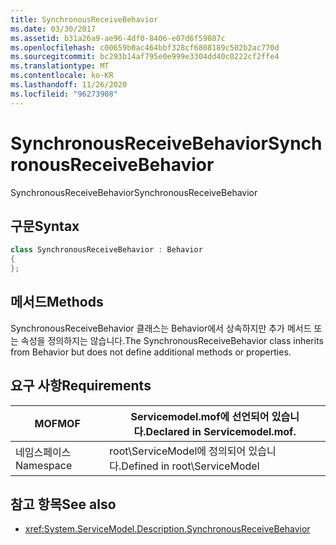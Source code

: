 ```yaml
---
title: SynchronousReceiveBehavior
ms.date: 03/30/2017
ms.assetid: b31a26a9-ae96-4df0-8406-e07d6f59087c
ms.openlocfilehash: c00659b0ac464bbf328cf6808189c502b2ac770d
ms.sourcegitcommit: bc293b14af795e0e999e3304dd40c0222cf2ffe4
ms.translationtype: MT
ms.contentlocale: ko-KR
ms.lasthandoff: 11/26/2020
ms.locfileid: "96273908"
---
```

# <a name="synchronousreceivebehavior"></a><span data-ttu-id="fd283-102">SynchronousReceiveBehavior</span><span class="sxs-lookup"><span data-stu-id="fd283-102">SynchronousReceiveBehavior</span></span>

<span data-ttu-id="fd283-103">SynchronousReceiveBehavior</span><span class="sxs-lookup"><span data-stu-id="fd283-103">SynchronousReceiveBehavior</span></span>  
  
## <a name="syntax"></a><span data-ttu-id="fd283-104">구문</span><span class="sxs-lookup"><span data-stu-id="fd283-104">Syntax</span></span>  
  
```csharp
class SynchronousReceiveBehavior : Behavior  
{  
};  
```  
  
## <a name="methods"></a><span data-ttu-id="fd283-105">메서드</span><span class="sxs-lookup"><span data-stu-id="fd283-105">Methods</span></span>  

 <span data-ttu-id="fd283-106">SynchronousReceiveBehavior 클래스는 Behavior에서 상속하지만 추가 메서드 또는 속성을 정의하지는 않습니다.</span><span class="sxs-lookup"><span data-stu-id="fd283-106">The SynchronousReceiveBehavior class inherits from Behavior but does not define additional methods or properties.</span></span>  
  
## <a name="requirements"></a><span data-ttu-id="fd283-107">요구 사항</span><span class="sxs-lookup"><span data-stu-id="fd283-107">Requirements</span></span>  
  
|<span data-ttu-id="fd283-108">MOF</span><span class="sxs-lookup"><span data-stu-id="fd283-108">MOF</span></span>|<span data-ttu-id="fd283-109">Servicemodel.mof에 선언되어 있습니다.</span><span class="sxs-lookup"><span data-stu-id="fd283-109">Declared in Servicemodel.mof.</span></span>|  
|---------|-----------------------------------|  
|<span data-ttu-id="fd283-110">네임스페이스</span><span class="sxs-lookup"><span data-stu-id="fd283-110">Namespace</span></span>|<span data-ttu-id="fd283-111">root\ServiceModel에 정의되어 있습니다.</span><span class="sxs-lookup"><span data-stu-id="fd283-111">Defined in root\ServiceModel</span></span>|  
  
## <a name="see-also"></a><span data-ttu-id="fd283-112">참고 항목</span><span class="sxs-lookup"><span data-stu-id="fd283-112">See also</span></span>

- <xref:System.ServiceModel.Description.SynchronousReceiveBehavior>
